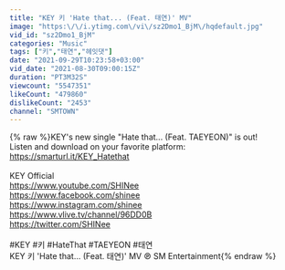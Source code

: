 ```yaml
---
title: "KEY 키 'Hate that... (Feat. 태연)' MV"
image: "https:\/\/i.ytimg.com\/vi\/sz2Dmo1_BjM\/hqdefault.jpg"
vid_id: "sz2Dmo1_BjM"
categories: "Music"
tags: ["키","태연","헤잇댓"]
date: "2021-09-29T10:23:58+03:00"
vid_date: "2021-08-30T09:00:15Z"
duration: "PT3M32S"
viewcount: "5547351"
likeCount: "479860"
dislikeCount: "2453"
channel: "SMTOWN"
---
```

{% raw %}KEY's new single &quot;Hate that... (Feat. TAEYEON)&quot; is out!<br />Listen and download on your favorite platform: <a rel="nofollow" target="blank" href="https://smarturl.it/KEY_Hatethat">https://smarturl.it/KEY_Hatethat</a><br /><br />KEY Official<br /><a rel="nofollow" target="blank" href="https://www.youtube.com/SHINee">https://www.youtube.com/SHINee</a><br /><a rel="nofollow" target="blank" href="https://www.facebook.com/shinee">https://www.facebook.com/shinee</a><br /><a rel="nofollow" target="blank" href="https://www.instagram.com/shinee">https://www.instagram.com/shinee</a><br /><a rel="nofollow" target="blank" href="https://www.vlive.tv/channel/96DD0B">https://www.vlive.tv/channel/96DD0B</a><br /><a rel="nofollow" target="blank" href="https://twitter.com/SHINee">https://twitter.com/SHINee</a><br /><br />#KEY #키 #HateThat #TAEYEON #태연<br />KEY 키 'Hate that... (Feat. 태연)' MV ℗ SM Entertainment{% endraw %}
